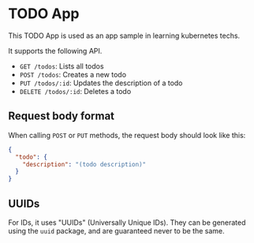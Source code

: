 # TODO App

This TODO App is used as an app sample in learning kubernetes techs.

It supports the following API.

- `GET /todos`: Lists all todos
- `POST /todos`: Creates a new todo
- `PUT /todos/:id`: Updates the description of a todo
- `DELETE /todos/:id`: Deletes a todo

## Request body format

When calling `POST` or `PUT` methods, the request body should look like this:

```json
{
  "todo": {
    "description": "(todo description)"
  }
}
```

## UUIDs

For IDs, it uses "UUIDs" (Universally Unique IDs). They can be generated using the `uuid` package, and are guaranteed never to be the same.
